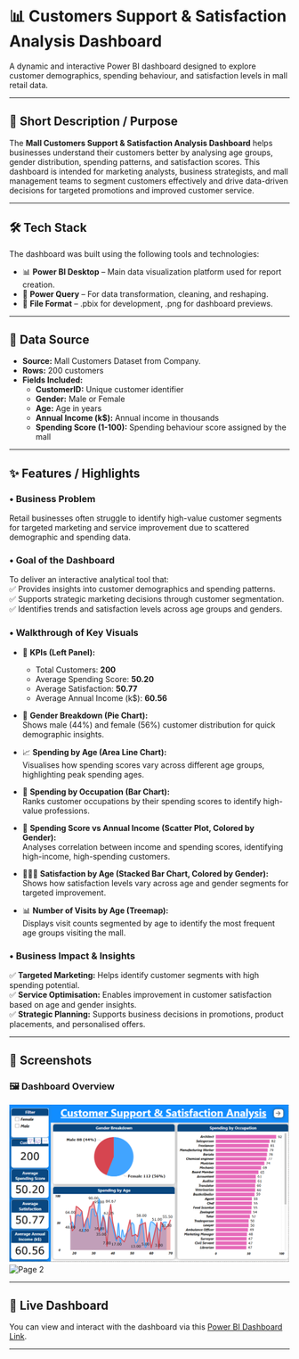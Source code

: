 # 📊 Customers Support & Satisfaction Analysis Dashboard

A dynamic and interactive Power BI dashboard designed to explore customer demographics, spending behaviour, and satisfaction levels in mall retail data.

---

## 🎯 Short Description / Purpose

The **Mall Customers Support & Satisfaction Analysis Dashboard** helps businesses understand their customers better by analysing age groups, gender distribution, spending patterns, and satisfaction scores. This dashboard is intended for marketing analysts, business strategists, and mall management teams to segment customers effectively and drive data-driven decisions for targeted promotions and improved customer service.

---

## 🛠️ Tech Stack

The dashboard was built using the following tools and technologies:

- 📊 **Power BI Desktop** – Main data visualization platform used for report creation.  
- 📂 **Power Query** – For data transformation, cleaning, and reshaping.
- 📁 **File Format** – .pbix for development, .png for dashboard previews.

---

## 📂 Data Source

- **Source:** Mall Customers Dataset from Company.  
- **Rows:** 200 customers  
- **Fields Included:**  
  - **CustomerID:** Unique customer identifier  
  - **Gender:** Male or Female  
  - **Age:** Age in years  
  - **Annual Income (k$):** Annual income in thousands  
  - **Spending Score (1-100):** Spending behaviour score assigned by the mall

---

## ✨ Features / Highlights

### • **Business Problem**

Retail businesses often struggle to identify high-value customer segments for targeted marketing and service improvement due to scattered demographic and spending data.

### • **Goal of the Dashboard**

To deliver an interactive analytical tool that:  
✅ Provides insights into customer demographics and spending patterns.  
✅ Supports strategic marketing decisions through customer segmentation.  
✅ Identifies trends and satisfaction levels across age groups and genders.

### • **Walkthrough of Key Visuals**

- 🎯 **KPIs (Left Panel):**  
  - Total Customers: **200**  
  - Average Spending Score: **50.20**  
  - Average Satisfaction: **50.77**  
  - Average Annual Income (k$): **60.56**

- 👥 **Gender Breakdown (Pie Chart):**  
  Shows male (44%) and female (56%) customer distribution for quick demographic insights.

- 📈 **Spending by Age (Area Line Chart):**  
  Visualises how spending scores vary across different age groups, highlighting peak spending ages.

- 💸 **Spending by Occupation (Bar Chart):**  
  Ranks customer occupations by their spending scores to identify high-value professions.

- 🔬 **Spending Score vs Annual Income (Scatter Plot, Colored by Gender):**  
  Analyses correlation between income and spending scores, identifying high-income, high-spending customers.

- 🧑‍🤝‍🧑 **Satisfaction by Age (Stacked Bar Chart, Colored by Gender):**  
  Shows how satisfaction levels vary across age and gender segments for targeted improvement.

- 📊 **Number of Visits by Age (Treemap):**  
  Displays visit counts segmented by age to identify the most frequent age groups visiting the mall.

### • **Business Impact & Insights**

✅ **Targeted Marketing:** Helps identify customer segments with high spending potential.  
✅ **Service Optimisation:** Enables improvement in customer satisfaction based on age and gender insights.  
✅ **Strategic Planning:** Supports business decisions in promotions, product placements, and personalised offers.

---

## 📸 Screenshots

### 🖼️ Dashboard Overview

![Page 1](https://github.com/yashduratkar07/CSSAC-Dashboard/blob/main/Page%201.png)
![Page 2]()

---

## 🔗 Live Dashboard

You can view and interact with the dashboard via this [Power BI Dashboard Link](https://app.powerbi.com/view?r=eyJrIjoiOWFkZTkyYzgtOThkMy00OWRmLWE2YWEtZDFmMTZhNGUxNjIzIiwidCI6ImJiODdmYjg3LTlkMTUtNGI4My05ZDIyLTgwMTNkZDYyODc3MiJ9).

---

